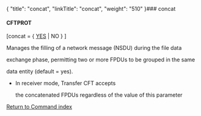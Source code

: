 {
    "title": "concat",
    "linkTitle": "concat",
    "weight": "510"
}### <span id="concat"></span>concat

#### CFTPROT

\[concat = { <u>YES</u> | NO } \]

Manages the filling of a network message (NSDU) during the file data
exchange phase, permitting two or more FPDUs to be grouped in the same
data entity (default = yes).

-   In receiver mode, Transfer CFT accepts
    the concatenated FPDUs regardless of the value of this parameter

[Return to Command index](../../)
